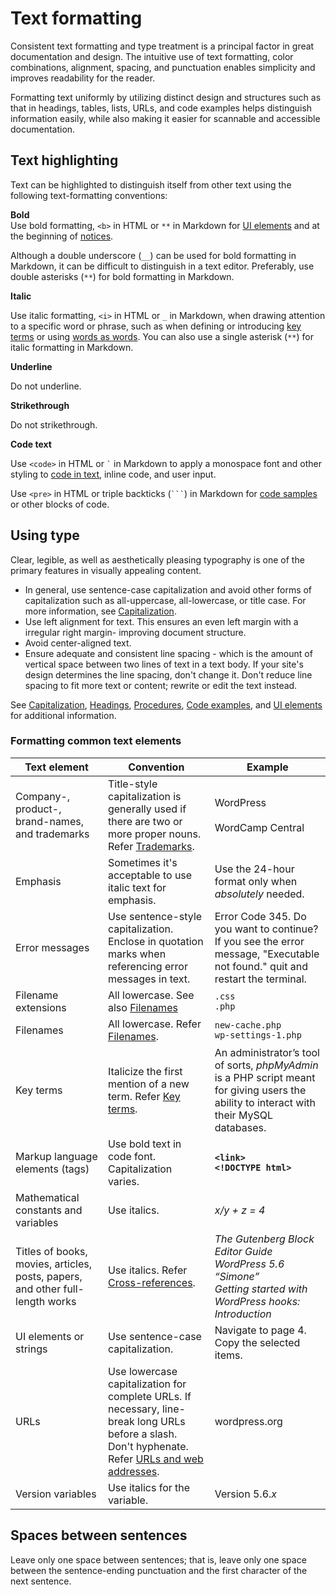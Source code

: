 # Text formatting

Consistent text formatting and type treatment is a principal factor in great documentation and design. The intuitive use of text formatting, color combinations, alignment, spacing, and punctuation enables simplicity and improves readability for the reader.

Formatting text uniformly by utilizing distinct design and structures such as that in headings, tables, lists, URLs, and code examples helps distinguish information easily, while also making it easier for scannable and accessible documentation.

## Text highlighting

Text can be highlighted to distinguish itself from other text using the following text-formatting conventions:  

**Bold**  
Use bold formatting, `<b>` in HTML or `**` in Markdown for [UI elements]() and at the beginning of [notices]().

Although a double underscore (`__`) can be used for bold formatting in Markdown, it can be difficult to distinguish in a text editor. Preferably, use double asterisks (`**`) for bold formatting in Markdown.  

**Italic**  

Use italic formatting, `<i>` in HTML or `_` in Markdown, when drawing attention to a specific word or phrase, such as when defining or introducing [key terms]() or using [words as words](). You can also use a single asterisk (`**`) for italic formatting in Markdown.  

**Underline**  

Do not underline.

**Strikethrough**  

Do not strikethrough.

**Code text**  

Use `<code>` in HTML or ``` ` ``` in Markdown to apply a monospace font and other styling to [code in text](), inline code, and user input.

Use `<pre>` in HTML or triple backticks (` ``` `) in Markdown for [code samples]() or other blocks of code.

## Using type

Clear, legible, as well as aesthetically pleasing typography is one of the primary features in visually appealing content.

- In general, use sentence-case capitalization and avoid other forms of capitalization such as all-uppercase, all-lowercase, or title case.
  For more information, see [Capitalization]().
- Use left alignment for text. This ensures an even left margin with a irregular right margin- improving document structure.
- Avoid center-aligned text.
- Ensure adequate and consistent line spacing - which is the amount of vertical space between two lines of text in a text body. If your site's design determines the line spacing, don't change it. Don't reduce line spacing to fit more text or content; rewrite or edit the text instead.

See [Capitalization](), [Headings](), [Procedures](), [Code examples](), and [UI elements]() for additional information.

### Formatting common text elements

| Text element | Convention | Example |
|--------------|------------|---------|
| Company-, product-, brand-names, and trademarks | Title-style capitalization is generally used if there are two or more proper nouns. Refer [Trademarks](). | WordPress<br /><br />WordCamp Central  |
| Emphasis | Sometimes it's acceptable to use italic text for emphasis. | Use the 24-hour format only when *absolutely* needed. |
| Error messages | Use sentence-style capitalization. Enclose in quotation marks when referencing error messages in text. | Error Code 345. Do you want to continue? <br /> If you see the error message, "Executable not found." quit and restart the terminal. |
| Filename extensions | All lowercase. See also [Filenames]() | `.css`<br />`.php` |
| Filenames | All lowercase. Refer [Filenames](). | `new-cache.php`<br />`wp-settings-1.php` |
| Key terms | Italicize the first mention of a new term. Refer [Key terms](). | An administrator’s tool of sorts, *phpMyAdmin* is a PHP script meant for giving users the ability to interact with their MySQL databases. |
| Markup language elements (tags) | Use bold text in code font. Capitalization varies. | **`<link>`**<br />**`<!DOCTYPE html>`** |
| Mathematical constants and variables | Use italics. | *x/y + z = 4* |
| Titles of books, movies, articles, posts, papers, and other full-length works | Use italics. Refer [Cross-references](). | *The Gutenberg Block Editor Guide*<br />*WordPress 5.6 “Simone”*<br />*Getting started with WordPress hooks: Introduction* |
| UI elements or strings | Use sentence-case capitalization. | Navigate to page 4. <br /> Copy the selected items. |
| URLs | Use lowercase capitalization for complete URLs. If necessary, line-break long URLs before a slash. Don't hyphenate.<br />Refer [URLs and web addresses](). |  wordpress.org |
| Version variables | Use italics for the variable. | Version 5.6.*x* |

## Spaces between sentences

Leave only one space between sentences; that is, leave only one space between the sentence-ending punctuation and the first character of the next sentence.
